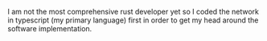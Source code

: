 I am not the most comprehensive rust developer yet so I coded the network in typescript (my primary language) first in order to get my head around the software implementation.